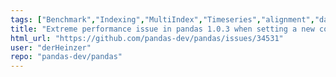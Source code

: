 ```yaml
---
tags: ["Benchmark","Indexing","MultiIndex","Timeseries","alignment","data-analysis","data-science","flexible","pandas","python"]
title: "Extreme performance issue in pandas 1.0.3 when setting a new column with DatetimeIndex"
html_url: "https://github.com/pandas-dev/pandas/issues/34531"
user: "derHeinzer"
repo: "pandas-dev/pandas"
---
```


